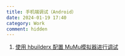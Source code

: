 ```yaml
---
title: 手机端调试（Android）
date: 2024-01-19 17:40
category: Work
comment: hidden
---
```


1. [使用 hbuilderx 配置 MuMu模拟器进行调试](https://blog.csdn.net/wolfqong/article/details/131583011)